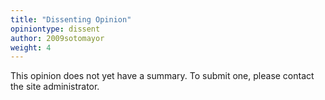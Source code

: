 ```yaml
---
title: "Dissenting Opinion"
opiniontype: dissent
author: 2009sotomayor
weight: 4
---
```

This opinion does not yet have a summary. To submit one, please contact the site administrator.